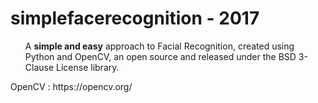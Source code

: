 <h1> simplefacerecognition - 2017</h1>
<ul>A <b>simple and easy</b> approach to Facial Recognition, created using Python and OpenCV, an open source and released under the BSD 3-Clause License library.</ul> 
OpenCV : https://opencv.org/
